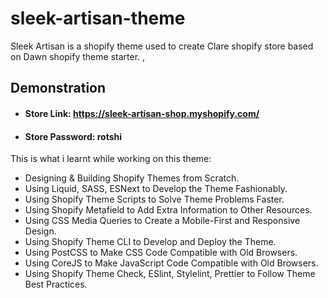 # sleek-artisan-theme

Sleek Artisan is a shopify theme used to create Clare shopify store based on Dawn shopify theme starter. ,

## Demonstration
 - ####  Store Link: https://sleek-artisan-shop.myshopify.com/
- #### Store Password: rotshi


This is what i learnt while working on this theme:

- Designing & Building Shopify Themes from Scratch.
- Using Liquid, SASS, ESNext to Develop the Theme Fashionably.
- Using Shopify Theme Scripts to Solve Theme Problems Faster.
- Using Shopify Metafield to Add Extra Information to Other Resources.
- Using CSS Media Queries to Create a Mobile-First and Responsive Design.
- Using Shopify Theme CLI to Develop and Deploy the Theme.
- Using PostCSS to Make CSS Code Compatible with Old Browsers.
- Using CoreJS to Make JavaScript Code Compatible with Old Browsers.
- Using Shopify Theme Check, ESlint, Stylelint, Prettier to Follow Theme Best Practices.



